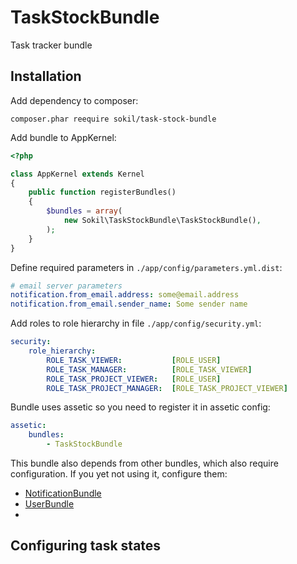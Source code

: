 # TaskStockBundle

Task tracker bundle

## Installation

Add dependency to composer:
```
composer.phar reequire sokil/task-stock-bundle
```

Add bundle to AppKernel:
```php
<?php

class AppKernel extends Kernel
{
    public function registerBundles()
    {
        $bundles = array(
            new Sokil\TaskStockBundle\TaskStockBundle(),
        );
    }
}
```

Define required parameters in `./app/config/parameters.yml.dist`:
```yaml
# email server parameters
notification.from_email.address: some@email.address
notification.from_email.sender_name: Some sender name
```

Add roles to role hierarchy in file `./app/config/security.yml`:
```yaml
security:
    role_hierarchy:
        ROLE_TASK_VIEWER:           [ROLE_USER]
        ROLE_TASK_MANAGER:          [ROLE_TASK_VIEWER]
        ROLE_TASK_PROJECT_VIEWER:   [ROLE_USER]
        ROLE_TASK_PROJECT_MANAGER:  [ROLE_TASK_PROJECT_VIEWER]
```

Bundle uses assetic so you need to register it in assetic config:
```yaml
assetic:
    bundles:
        - TaskStockBundle
```

This bundle also depends from other bundles, which also require configuration. If you yet not using it, configure them:
* [NotificationBundle](https://github.com/sokil/NotificationBundle/blob/master/README.md#installation)
* [UserBundle](https://github.com/sokil/UserBundle/blob/master/README.md#installation)
* 
## Configuring task states
